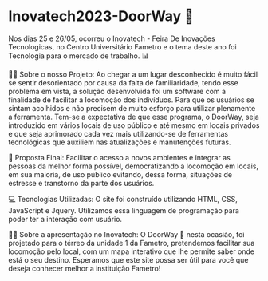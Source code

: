 ﻿# Inovatech2023-DoorWay 🚪
 
 
Nos dias 25 e 26/05, ocorreu o Inovatech - Feira De Inovações Tecnologicas, no Centro Universitário Fametro e o tema deste ano foi Tecnologia para o mercado de trabalho. 📊 

👨‍💻 Sobre o nosso Projeto: Ao chegar a um lugar desconhecido é muito fácil se sentir desorientado por causa da falta de familiaridade, tendo esse problema em vista, a solução desenvolvida foi um software com a finalidade de facilitar a locomoção dos indivíduos. Para que os usuários se sintam acolhidos e não precisem de muito esforço para utilizar plenamente a ferramenta. Tem-se a expectativa de que esse programa, o DoorWay, seja introduzido em vários locais de uso público e até mesmo em locais privados e que seja aprimorado cada vez mais utilizando-se de ferramentas tecnológicas que auxiliem nas atualizações e manutenções futuras.

📌 Proposta Final:   Facilitar o acesso a novos ambientes e integrar as pessoas da melhor forma possível, democratizando a locomoção em locais, em sua maioria, de uso público evitando, dessa forma, situações de estresse e transtorno da parte dos usuários.

💻 Tecnologias Utilizadas: O site foi construído utilizando HTML, CSS, JavaScript e Jquery. Utilizamos essa linguagem de programação para poder ter a interação com usuário.

👨‍🏫 Sobre a apresentação no Inovatech: O DoorWay 🚪  nesta ocasião, foi projetado para o térreo da unidade 1 da Fametro, pretendemos facilitar sua locomoção pelo local, com um mapa interativo que lhe permite saber onde está o seu destino. Esperamos que este site possa ser útil para você que deseja conhecer melhor a instituição Fametro!
